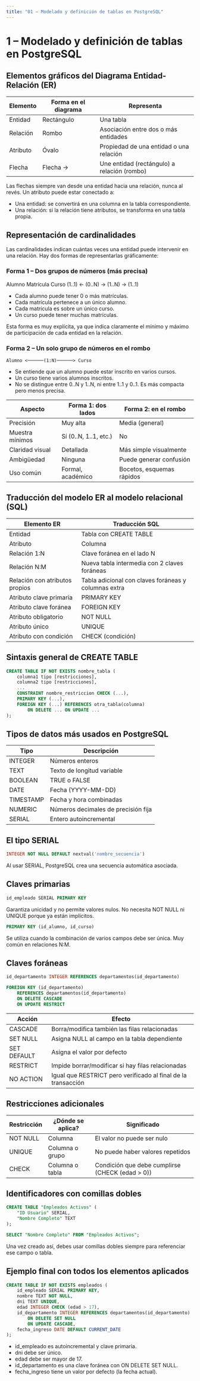```yaml
---
title: "01 – Modelado y definición de tablas en PostgreSQL"
---
```


# 1 – Modelado y definición de tablas en PostgreSQL
## Elementos gráficos del Diagrama Entidad-Relación (ER)
| Elemento | Forma en el diagrama | Representa |
| --- | --- | --- |
| Entidad | Rectángulo | Una tabla |
| Relación | Rombo | Asociación entre dos o más entidades |
| Atributo | Óvalo | Propiedad de una entidad o una relación |
| Flecha | Flecha → | Une entidad (rectángulo) a relación (rombo) |

Las flechas siempre van desde una entidad hacia una relación, nunca al revés.
Un atributo puede estar conectado a:

- Una entidad: se convertirá en una columna en la tabla correspondiente.
- Una relación: si la relación tiene atributos, se transforma en una tabla propia.

## Representación de cardinalidades
Las cardinalidades indican cuántas veces una entidad puede intervenir en una relación.
Hay dos formas de representarlas gráficamente:

### Forma 1 – Dos grupos de números (más precisa)
Alumno      Matrícula              Curso
(1..1)  ← (0..N) → (1..N) → (1..1)

- Cada alumno puede tener 0 o más matrículas.
- Cada matrícula pertenece a un único alumno.
- Cada matrícula es sobre un único curso.
- Un curso puede tener muchas matrículas.

Esta forma es muy explícita, ya que indica claramente el mínimo y máximo de participación de cada entidad en la relación.

### Forma 2 – Un solo grupo de números en el rombo
```plain
Alumno <──────(1:N)──────> Curso
```

- Se entiende que un alumno puede estar inscrito en varios cursos.
- Un curso tiene varios alumnos inscritos.
- No se distingue entre 0..N y 1..N, ni entre 1..1 y 0..1. Es más compacta pero menos precisa.

| Aspecto | Forma 1: dos lados | Forma 2: en el rombo |
| --- | --- | --- |
| Precisión | Muy alta | Media (general) |
| Muestra mínimos | Sí (0..N, 1..1, etc.) | No |
| Claridad visual | Detallada | Más simple visualmente |
| Ambigüedad | Ninguna | Puede generar confusión |
| Uso común | Formal, académico | Bocetos, esquemas rápidos |

## Traducción del modelo ER al modelo relacional (SQL)
| Elemento ER | Traducción SQL |
| --- | --- |
| Entidad | Tabla con CREATE TABLE |
| Atributo | Columna |
| Relación 1:N | Clave foránea en el lado N |
| Relación N:M | Nueva tabla intermedia con 2 claves foráneas |
| Relación con atributos propios | Tabla adicional con claves foráneas y columnas extra |
| Atributo clave primaria | PRIMARY KEY |
| Atributo clave foránea | FOREIGN KEY |
| Atributo obligatorio | NOT NULL |
| Atributo único | UNIQUE |
| Atributo con condición | CHECK (condición) |

## Sintaxis general de CREATE TABLE
```sql
CREATE TABLE IF NOT EXISTS nombre_tabla (
    columna1 tipo [restricciones],
    columna2 tipo [restricciones],
    ...
    CONSTRAINT nombre_restriccion CHECK (...),
    PRIMARY KEY (...),
    FOREIGN KEY (...) REFERENCES otra_tabla(columna)
        ON DELETE ... ON UPDATE ...
);
```

## Tipos de datos más usados en PostgreSQL
| Tipo | Descripción |
| --- | --- |
| INTEGER | Números enteros |
| TEXT | Texto de longitud variable |
| BOOLEAN | TRUE o FALSE |
| DATE | Fecha (YYYY-MM-DD) |
| TIMESTAMP | Fecha y hora combinadas |
| NUMERIC | Números decimales de precisión fija |
| SERIAL | Entero autoincremental |

## El tipo SERIAL
```sql
INTEGER NOT NULL DEFAULT nextval('nombre_secuencia')
```

Al usar SERIAL, PostgreSQL crea una secuencia automática asociada.

## Claves primarias
```sql
id_empleado SERIAL PRIMARY KEY
```

Garantiza unicidad y no permite valores nulos.
No necesita NOT NULL ni UNIQUE porque ya están implícitos.

```sql
PRIMARY KEY (id_alumno, id_curso)
```

Se utiliza cuando la combinación de varios campos debe ser única.
Muy común en relaciones N:M.

## Claves foráneas
```sql
id_departamento INTEGER REFERENCES departamentos(id_departamento)
```

```sql
FOREIGN KEY (id_departamento)
    REFERENCES departamentos(id_departamento)
    ON DELETE CASCADE
    ON UPDATE RESTRICT
```

| Acción | Efecto |
| --- | --- |
| CASCADE | Borra/modifica también las filas relacionadas |
| SET NULL | Asigna NULL al campo en la tabla dependiente |
| SET DEFAULT | Asigna el valor por defecto |
| RESTRICT | Impide borrar/modificar si hay filas relacionadas |
| NO ACTION | Igual que RESTRICT pero verificado al final de la transacción |

## Restricciones adicionales
| Restricción | ¿Dónde se aplica? | Significado |
| --- | --- | --- |
| NOT NULL | Columna | El valor no puede ser nulo |
| UNIQUE | Columna o grupo | No puede haber valores repetidos |
| CHECK | Columna o tabla | Condición que debe cumplirse (CHECK (edad > 0)) |

## Identificadores con comillas dobles
```sql
CREATE TABLE "Empleados Activos" (
    "ID Usuario" SERIAL,
    "Nombre Completo" TEXT
);
```

```sql
SELECT "Nombre Completo" FROM "Empleados Activos";
```

Una vez creado así, debes usar comillas dobles siempre para referenciar ese campo o tabla.

## Ejemplo final con todos los elementos aplicados
```sql
CREATE TABLE IF NOT EXISTS empleados (
    id_empleado SERIAL PRIMARY KEY,
    nombre TEXT NOT NULL,
    dni TEXT UNIQUE,
    edad INTEGER CHECK (edad > 17),
    id_departamento INTEGER REFERENCES departamentos(id_departamento)
        ON DELETE SET NULL
        ON UPDATE CASCADE,
    fecha_ingreso DATE DEFAULT CURRENT_DATE
);
```

- id_empleado es autoincremental y clave primaria.
- dni debe ser único.
- edad debe ser mayor de 17.
- id_departamento es una clave foránea con ON DELETE SET NULL.
- fecha_ingreso tiene un valor por defecto (la fecha actual).
